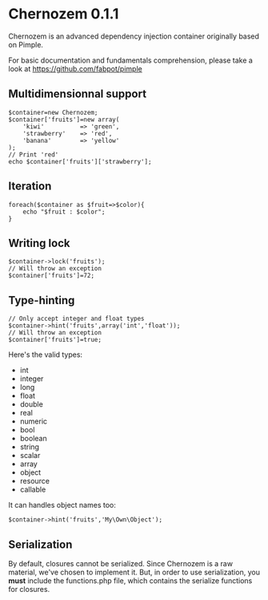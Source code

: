 Chernozem 0.1.1
===============

Chernozem is an advanced dependency injection container originally based on Pimple.

For basic documentation and fundamentals comprehension, please take a look at https://github.com/fabpot/pimple

Multidimensionnal support
-------------------------

    $container=new Chernozem;
    $container['fruits']=new array(
        'kiwi'          => 'green',
        'strawberry'    => 'red',
        'banana'        => 'yellow'
    );
    // Print 'red'
    echo $container['fruits']['strawberry'];

Iteration
---------

    foreach($container as $fruit=>$color){
        echo "$fruit : $color";
    }

Writing lock
------------

    $container->lock('fruits');
    // Will throw an exception
    $container['fruits']=72;

Type-hinting
------------

    // Only accept integer and float types
    $container->hint('fruits',array('int','float'));
    // Will throw an exception
    $container['fruits']=true;

Here's the valid types:

- int
- integer
- long
- float
- double
- real
- numeric
- bool
- boolean
- string
- scalar
- array
- object
- resource
- callable

It can handles object names too:

    $container->hint('fruits','My\Own\Object');

Serialization
-------------

By default, closures cannot be serialized. Since Chernozem is a raw material, we've chosen to implement it. But, in order to use serialization, you __must__ include the functions.php file, which contains the serialize functions for closures. 
